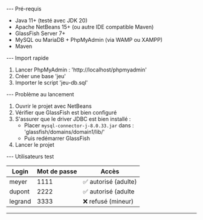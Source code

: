 --- Pré-requis

- Java 11+ (testé avec JDK 20)
- Apache NetBeans 15+ (ou autre IDE compatible Maven)
- GlassFish Server 7+
- MySQL ou MariaDB + PhpMyAdmin (via WAMP ou XAMPP)
- Maven

--- Import rapide

1. Lancer PhpMyAdmin : 'http://localhost/phpmyadmin'
2. Créer une base 'jeu'
3. Importer le script 'jeu-db.sql'

--- Problème au lancement 

1. Ouvrir le projet avec NetBeans
2. Vérifier que GlassFish est bien configuré
3. S'assurer que le driver JDBC est bien installé :
   - Placer `mysql-connector-j-8.0.33.jar` dans : 'glassfish/domains/domain1/lib/'
   - Puis redémarrer GlassFish
4. Lancer le projet

--- Utilisateurs test

| Login   | Mot de passe | Accès                |
|---------|--------------|----------------------|
| meyer   | 1111         | ✅ autorisé (adulte) |
| dupont  | 2222         | ✅ autorisé (adulte  |
| legrand | 3333         | ❌ refusé (mineur)   |

---
